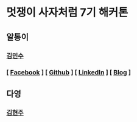 # 멋쟁이 사자처럼 7기 해커톤

## 알통이

###  [김민수](https://github.com/alstn2468)
### [ [Facebook](https://www.facebook.com/profile.php?id=100003769223078) ] [ [Github](https://github.com/alstn2468) ] [ [LinkedIn](https://www.linkedin.com/in/minsu-kim-336289160/) ] [ [Blog](https://alstn2468.github.io/) ]<br/>

## 다영


### [김현주](https://github.com/juthor)
